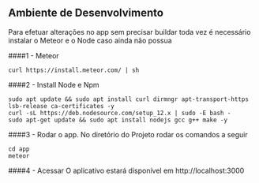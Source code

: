 ## Ambiente de Desenvolvimento

Para efetuar alterações no app sem precisar buildar toda vez é necessário instalar o Meteor e o Node caso ainda não possua

###\#1 - Meteor
```
curl https://install.meteor.com/ | sh 
```

###\#2 - Install Node e Npm
```
sudo apt update && sudo apt install curl dirmngr apt-transport-https lsb-release ca-certificates -y
curl -sL https://deb.nodesource.com/setup_12.x | sudo -E bash -
sudo apt-get update && sudo apt install nodejs gcc g++ make -y
```

###\#3 - Rodar o app.
No diretório do Projeto rodar os comandos a seguir
```
cd app
meteor
```

###\#4 - Acessar
O aplicativo estará disponível em http://localhost:3000
